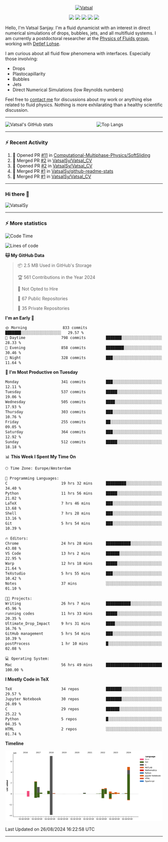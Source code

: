 <center>

[<img alt="Vatsal" width="200px" src="https://www.dropbox.com/s/dxyybgtblo8er6h/Logo_Vatsal_Vector.png?raw=1">](https://www.vatsalsanjay.com)

[<img src="https://img.shields.io/badge/googlescholar-4285F4?&style=for-the-badge&logo=googlescholar&logoColor=white">](https://scholar.google.com/citations?hl=en&user=67aQviYAAAAJ)
[<img src="https://img.shields.io/static/v1.svg?&style=for-the-badge&logo=ResearchGate&label=&message=ResearchGate&logoColor=white&color=green">](https://www.researchgate.net/profile/Vatsal-Sanjay-2)
[<img src="https://img.shields.io/badge/twitter-1DA1F2?&style=for-the-badge&logo=twitter&logoColor=white">](https://twitter.com/VatsalSanjay)
[<img src="https://img.shields.io/badge/linkedin-0A66C2?&style=for-the-badge&logo=linkedin">](https://www.linkedin.com/in/vatsalsanjay/)
[<img src="https://img.shields.io/badge/orcid-A6CE39?&style=for-the-badge&logo=orcid&logoColor=white">](https://orcid.org/0000-0002-4293-6099)

</center>

Hello, I'm Vatsal Sanjay. I'm a fluid dynamicist with an interest in direct numerical simulations of drops, bubbles, jets, and all multifluid systems. I am currently a postdoctoral researcher at the [Physics of Fluids group](https://pof.tnw.utwente.nl), working with [Detlef Lohse](https://en.wikipedia.org/wiki/Detlef_Lohse). 

I am curious about all fluid flow phenomena with interfaces. Especially those involving:

- Drops
- Plastocapillarity
- Bubbles
- Jets
- Direct Numerical Simulations (low Reynolds numbers)

Feel free to [contact me](mailto:contact@vatsalsanjay.com) for discussions about my work or anything else related to fluid physics. Nothing is more exhilarating than a healthy scientific discussion.

<!-- ![Vatsal's GitHub stats](https://github-readme-stats-xi-wine-74.vercel.app/api?username=VatsalSy&show_icons=true&theme=vision-friendly-dark)

![Top Langs](https://github-readme-stats-xi-wine-74.vercel.app/api/top-langs/?username=VatsalSy&layout=compact&theme=vision-friendly-dark) -->

---
<div style="display: flex; justify-content: space-between;">
    <img src="https://github-readme-stats-xi-wine-74.vercel.app/api?username=VatsalSy&show_icons=true&theme=vision-friendly-dark" alt="Vatsal's GitHub stats" style="width: 55%;">
    <img src="https://github-readme-stats-xi-wine-74.vercel.app/api/top-langs/?username=VatsalSy&layout=compact&theme=vision-friendly-dark" alt="Top Langs" style="width: 42%;">
</div>

---

### :zap: Recent Activity

<!--START_SECTION:activity-->
1. 💪 Opened PR [#11](https://github.com/Computational-Multiphase-Physics/SoftSliding/pull/11) in [Computational-Multiphase-Physics/SoftSliding](https://github.com/Computational-Multiphase-Physics/SoftSliding)
2. 🎉 Merged PR [#2](https://github.com/VatsalSy/Vatsal_CV/pull/2) in [VatsalSy/Vatsal_CV](https://github.com/VatsalSy/Vatsal_CV)
3. 💪 Opened PR [#2](https://github.com/VatsalSy/Vatsal_CV/pull/2) in [VatsalSy/Vatsal_CV](https://github.com/VatsalSy/Vatsal_CV)
4. 🎉 Merged PR [#1](https://github.com/VatsalSy/github-readme-stats/pull/1) in [VatsalSy/github-readme-stats](https://github.com/VatsalSy/github-readme-stats)
5. 🎉 Merged PR [#1](https://github.com/VatsalSy/Vatsal_CV/pull/1) in [VatsalSy/Vatsal_CV](https://github.com/VatsalSy/Vatsal_CV)
<!--END_SECTION:activity-->
---

### Hi there 👋
<p align="left"> <img src="https://komarev.com/ghpvc/?username=VatsalSy&label=Profile%20views&color=orange&style=for-the-badge" alt="VatsalSy" /> </p>

---
### :zap: More statistics

<!--START_SECTION:waka-->
![Code Time](http://img.shields.io/badge/Code%20Time-227%20hrs%2033%20mins-blue)

![Lines of code](https://img.shields.io/badge/From%20Hello%20World%20I%27ve%20Written-20.3%20million%20lines%20of%20code-blue)

**🐱 My GitHub Data** 

> 📦 2.5 MB Used in GitHub's Storage 
 > 
> 🏆 561 Contributions in the Year 2024
 > 
> 🚫 Not Opted to Hire
 > 
> 📜 67 Public Repositories 
 > 
> 🔑 35 Private Repositories 
 > 
**I'm an Early 🐤** 

```text
🌞 Morning                833 commits         ███████░░░░░░░░░░░░░░░░░░   29.57 % 
🌆 Daytime                798 commits         ███████░░░░░░░░░░░░░░░░░░   28.33 % 
🌃 Evening                858 commits         ████████░░░░░░░░░░░░░░░░░   30.46 % 
🌙 Night                  328 commits         ███░░░░░░░░░░░░░░░░░░░░░░   11.64 % 
```
📅 **I'm Most Productive on Tuesday** 

```text
Monday                   341 commits         ███░░░░░░░░░░░░░░░░░░░░░░   12.11 % 
Tuesday                  537 commits         █████░░░░░░░░░░░░░░░░░░░░   19.06 % 
Wednesday                505 commits         ████░░░░░░░░░░░░░░░░░░░░░   17.93 % 
Thursday                 303 commits         ███░░░░░░░░░░░░░░░░░░░░░░   10.76 % 
Friday                   255 commits         ██░░░░░░░░░░░░░░░░░░░░░░░   09.05 % 
Saturday                 364 commits         ███░░░░░░░░░░░░░░░░░░░░░░   12.92 % 
Sunday                   512 commits         █████░░░░░░░░░░░░░░░░░░░░   18.18 % 
```


📊 **This Week I Spent My Time On** 

```text
🕑︎ Time Zone: Europe/Amsterdam

💬 Programming Languages: 
C                        19 hrs 32 mins      █████████░░░░░░░░░░░░░░░░   34.40 % 
Python                   11 hrs 56 mins      █████░░░░░░░░░░░░░░░░░░░░   21.02 % 
LaTeX                    7 hrs 46 mins       ███░░░░░░░░░░░░░░░░░░░░░░   13.68 % 
Shell                    7 hrs 28 mins       ███░░░░░░░░░░░░░░░░░░░░░░   13.16 % 
Git                      5 hrs 54 mins       ███░░░░░░░░░░░░░░░░░░░░░░   10.39 % 

🔥 Editors: 
Chrome                   24 hrs 28 mins      ███████████░░░░░░░░░░░░░░   43.08 % 
VS Code                  13 hrs 2 mins       ██████░░░░░░░░░░░░░░░░░░░   22.95 % 
Warp                     12 hrs 18 mins      █████░░░░░░░░░░░░░░░░░░░░   21.64 % 
TeXstudio                5 hrs 55 mins       ███░░░░░░░░░░░░░░░░░░░░░░   10.42 % 
Notes                    37 mins             ░░░░░░░░░░░░░░░░░░░░░░░░░   01.10 % 

🐱‍💻 Projects: 
Writing                  26 hrs 7 mins       ███████████░░░░░░░░░░░░░░   45.96 % 
running codes            11 hrs 33 mins      █████░░░░░░░░░░░░░░░░░░░░   20.35 % 
Ultimate_Drop_Impact     9 hrs 31 mins       ████░░░░░░░░░░░░░░░░░░░░░   16.76 % 
GitHub management        5 hrs 54 mins       ███░░░░░░░░░░░░░░░░░░░░░░   10.39 % 
postProcess              1 hr 10 mins        █░░░░░░░░░░░░░░░░░░░░░░░░   02.08 % 

💻 Operating System: 
Mac                      56 hrs 49 mins      █████████████████████████   100.00 % 
```

**I Mostly Code in TeX** 

```text
TeX                      34 repos            ███████░░░░░░░░░░░░░░░░░░   29.57 % 
Jupyter Notebook         30 repos            ███████░░░░░░░░░░░░░░░░░░   26.09 % 
C                        29 repos            ██████░░░░░░░░░░░░░░░░░░░   25.22 % 
Python                   5 repos             █░░░░░░░░░░░░░░░░░░░░░░░░   04.35 % 
HTML                     2 repos             ░░░░░░░░░░░░░░░░░░░░░░░░░   01.74 % 
```



**Timeline**

![Lines of Code chart](https://raw.githubusercontent.com/VatsalSy/VatsalSy/main/assets/bar_graph.png)


 Last Updated on 26/08/2024 16:22:58 UTC
<!--END_SECTION:waka-->
---
